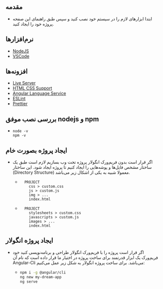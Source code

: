 ## مقدمه

- ابتدا ابزارهای لازم را در سیستم خود نصب کنید و سپس طبق راهنمای این صفحه پروژه خود را ایجاد کنید.

## نرم‌افزارها

- [NodeJS](https://nodejs.org/en)
- [VSCode](https://code.visualstudio.com)

## افزونه‌ها

- [Live Server](https://marketplace.visualstudio.com/items?itemName=ritwickdey.LiveServer)
- [HTML CSS Support](https://marketplace.visualstudio.com/items?itemName=ecmel.vscode-html-css)
- [Angular Language Service](https://marketplace.visualstudio.com/items?itemName=Angular.ng-template)
- [ESLint](https://marketplace.visualstudio.com/items?itemName=dbaeumer.vscode-eslint)
- [Prettier](https://marketplace.visualstudio.com/items?itemName=esbenp.prettier-vscode)

## بررسی نصب موفق nodejs و npm

- ```
  node -v
  npm -v
  ```

## ایجاد پروژه بصورت خام

- اگر قرار است بدون فریم‌ورک انگولار پروژه تحت وب بسازیم لازم است طبق یک ساختار مشخص فایل‌ها و پوشه‌هایی را ایجاد کنیم تا پروژه ایجاد شود. این ساختار (Directory Structure) معمولا شبیه به یکی از اشکال زیر می‌باشد.

  - ```
      PROJECT
        css > custom.css
        js > custom.js
        img > ...
        index.html
    ```

  - ```
      PROJECT
        stylesheets > custom.css
        javascripts > custom.js
        images > ...
        index.html
    ```

## ایجاد پروژه انگولار

- اگر قرار است پروژه را با فریم‌ورک انگولار طراحی و برنامه‌نویسی کنید خود فریم‌ورک یک ابزار قدرتمند برای ساخت پروژه در اختیار ما قرار داده است که نام آن Angular-Cli می‌باشد. برای ساخت پروژه انگولار به شکل زیر عمل می‌کنیم:

  - ```bash
    npm i -g @angular/cli
    ng new my-dream-app
    ng serve
    ```
